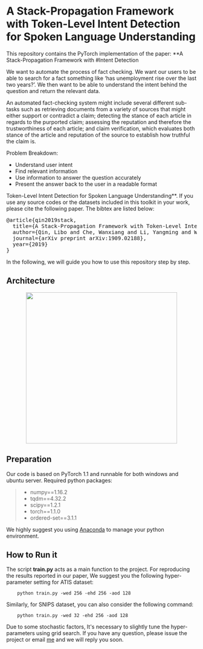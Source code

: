 # A Stack-Propagation Framework with Token-Level Intent Detection for Spoken Language Understanding

This repository contains the PyTorch implementation of the paper: **A Stack-Propagation Framework with 
#Intent Detection 

We want to automate the process of fact checking. We want our users to be able to search for a fact something like ‘has unemployment rise over the last two years?’. We then want to be able to understand the intent behind the question and return the relevant data.

An automated fact-checking system might include several different sub-tasks such as retrieving documents from a variety of sources that might either support or contradict a claim; detecting the stance of each article in regards to the purported claim; assessing the reputation and therefore the trustworthiness of each article; and claim verification, which evaluates both stance of the article and reputation of the source to establish how truthful the claim is.

Problem Breakdown:

- Understand user intent
- Find relevant information
- Use information to answer the question accurately
- Present the answer back to the user in a readable format





Token-Level Intent Detection for Spoken Language Understanding**. If you use any source codes or the datasets included in this toolkit in your work, please cite the following paper. The bibtex are listed below:

<pre>
@article{qin2019stack,
  title={A Stack-Propagation Framework with Token-Level Intent Detection for Spoken Language Understanding},
  author={Qin, Libo and Che, Wanxiang and Li, Yangming and Wen, Haoyang and Liu, Ting},
  journal={arXiv preprint arXiv:1909.02188},
  year={2019}
}
</pre>

In the following, we will guide you how to use this repository step by step.

## Architecture

<div align=center><img src="https://github.com/LeePleased/StackPropagation-SLU/blob/master/image/0.png" 
                   width="400" height="400" /></div>

## Preparation

Our code is based on PyTorch 1.1 and runnable for both windows and ubuntu server. Required python packages:
    
> + numpy==1.16.2
> + tqdm==4.32.2
> + scipy==1.2.1
> + torch==1.1.0
> + ordered-set==3.1.1

We highly suggest you using [Anaconda](https://www.anaconda.com) to manage your python environment.

## How to Run it

The script **train.py** acts as a main function to the project. For reproducing the results reported in our
paper, We suggest you the following hyper-parameter setting for ATIS dataset:

        python train.py -wed 256 -ehd 256 -aod 128 

Similarly, for SNIPS dataset, you can also consider the following command: 

        python train.py -wed 32 -ehd 256 -aod 128

Due to some stochastic factors, It's necessary to slightly tune the hyper-parameters using grid search. If you have any question, please issue the project or email [me](yangmingli@ir.hit.edu.cn) and we will reply you soon.
